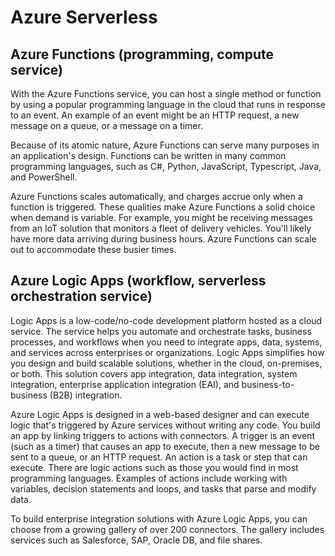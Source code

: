 # Azure Serverless

## Azure Functions (programming, compute service)

With the Azure Functions service, you can host a single method or function by using a popular programming language in the cloud that runs in response to an event. An example of an event might be an HTTP request, a new message on a queue, or a message on a timer.

Because of its atomic nature, Azure Functions can serve many purposes in an application's design. Functions can be written in many common programming languages, such as C#, Python, JavaScript, Typescript, Java, and PowerShell.

Azure Functions scales automatically, and charges accrue only when a function is triggered. These qualities make Azure Functions a solid choice when demand is variable. For example, you might be receiving messages from an IoT solution that monitors a fleet of delivery vehicles. You'll likely have more data arriving during business hours. Azure Functions can scale out to accommodate these busier times.

## Azure Logic Apps (workflow, serverless orchestration service)

Logic Apps is a low-code/no-code development platform hosted as a cloud service. The service helps you automate and orchestrate tasks, business processes, and workflows when you need to integrate apps, data, systems, and services across enterprises or organizations. Logic Apps simplifies how you design and build scalable solutions, whether in the cloud, on-premises, or both. This solution covers app integration, data integration, system integration, enterprise application integration (EAI), and business-to-business (B2B) integration.

Azure Logic Apps is designed in a web-based designer and can execute logic that's triggered by Azure services without writing any code. You build an app by linking triggers to actions with connectors. A trigger is an event (such as a timer) that causes an app to execute, then a new message to be sent to a queue, or an HTTP request. An action is a task or step that can execute. There are logic actions such as those you would find in most programming languages. Examples of actions include working with variables, decision statements and loops, and tasks that parse and modify data.

To build enterprise integration solutions with Azure Logic Apps, you can choose from a growing gallery of over 200 connectors. The gallery includes services such as Salesforce, SAP, Oracle DB, and file shares.
